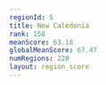 ```yaml
---
regionId: 5
title: New Caledonia
rank: 158
meanScore: 63.18
globalMeanScore: 67.47
numRegions: 220
layout: region_score
---
```

